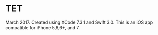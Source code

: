 # TET
March 2017. Created using XCode 7.3.1 and Swift 3.0. This is an iOS app compatible for iPhone 5,6,6+, and 7.
